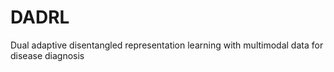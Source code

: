 # DADRL
Dual adaptive disentangled representation learning with multimodal data for disease diagnosis
